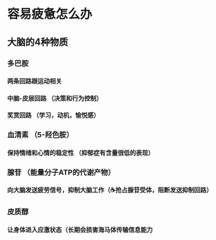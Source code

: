 # 容易疲惫怎么办



## 大脑的4种物质
### 多巴胺
#### 两条回路跟运动相关
#### 中脑-皮层回路 （决策和行为控制）
#### 奖赏回路 （学习，动机，愉悦感）
### 血清素 （5-羟色胺）
#### 保持情绪和心情的稳定性 （抑郁症有含量很低的表现）

### 腺苷 （能量分子ATP的代谢产物）
#### 向大脑发送疲劳信号，抑制大脑工作（☕抢占腺苷受体，阻断发送抑制回路）
### 皮质醇
#### 让身体进入应激状态（长期会损害海马体传输信息能力
























